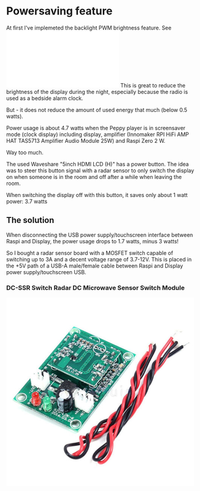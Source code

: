 # Powersaving feature

At first I've implemeted the backlight PWM brightness feature. See ![brightness.md](brightness.md)
This is great to reduce the brightness of the display during the night, especially because the radio is used as a bedside alarm clock.

But - it does not reduce the amount of used energy that much (below 0.5 watts). 

Power usage is about 4.7 watts when the Peppy player is in screensaver mode (clock display) including display, amplifier (Innomaker RPI HiFi AMP HAT TAS5713 Amplifier Audio Module 25W) and Raspi Zero 2 W.

Way too much.

The used Waveshare "5inch HDMI LCD (H)" has a power button. The idea was to steer this button signal with a radar sensor to only switch the display on when someone is in the room and off after a while when leaving the room. 

When switching the display off with this button, it saves only about 1 watt power: 3.7 watts 

## The solution

When disconnecting the USB power supply/touchscreen interface between Raspi and Display, the power usage drops to 1.7 watts, minus 3 watts!

So I bought a radar sensor board with a MOSFET switch capable of switching up to 3A and a decent voltage range of 3.7-12V. This is placed in the +5V path of a USB-A male/female cable between Raspi and Display power supply/touchscreen USB.

### DC-SSR Switch Radar DC Microwave Sensor Switch Module
![DC-SSR](DC-SSR.jpg)
